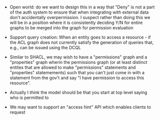 
 - Open world: do we want to design this in a way that "Deny" is not a part of the auth system to
   ensure that when integrating with external data don't accidentally overpermission. I suspect rather than
   doing this we will be in a position where it is consistently deciding Y/N for entire graphs to be merged
   into the graph for permission evaluation
 - Support query creation: When an entity goes to access a resource - if the ACL graph does not currently satisfy
   the generation of queries that, e.g., can be issued using the DCQL
 - Similar to SHACL, we may wish to have a "permissions" graph and a "properties" graph wherin the permissions
   graph (or at least distinct entites that are allowed to make "permissions" statements and "properties" statemements)
   such that you can't just come in with a statement from the gov't and say "I have permission to access this resource".
 - Actually I *think* the model should be that you start at top level saying who is permitted to

 - We may want to support an "access hint" API which enables clients to request 
